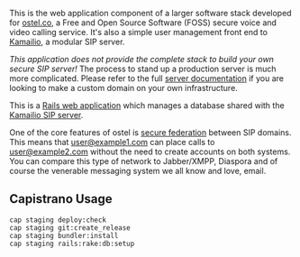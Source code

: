 This is the web application component of a larger software stack developed for [ostel.co](https://ostel.co), a Free and Open Source Software (FOSS)
secure voice and video calling service. It's also a simple user management front end to
[Kamailio](https://dev.guardianproject.info/projects/ostel/wiki/Kamailio), a modular SIP server.

_This application does not provide the complete stack to build your own secure SIP server!_ The process to stand up a production server is much more complicated. Please refer to the full [server documentation](https://dev.guardianproject.info/projects/ostel/wiki/Server_Documentation) if you are looking to make a custom domain on your own infrastructure.

This is a [Rails web application](https://dev.guardianproject.info/projects/ostel/wiki/Ruby_on_Rails) which manages a database shared with the [Kamailio SIP server](https://dev.guardianproject.info/projects/ostel/wiki/Kamailio).

One of the core features of ostel is [secure federation](https://dev.guardianproject.info/projects/ostel/wiki/Inter-domain_calling) between SIP domains. This means that user@example1.com can place calls to user@example2.com without the need to create accounts on both systems. You can compare this type of network to Jabber/XMPP, Diaspora and of course the venerable messaging system we all know and love, email.

## Capistrano Usage

```
cap staging deploy:check
cap staging git:create_release
cap staging bundler:install
cap staging rails:rake:db:setup
```
